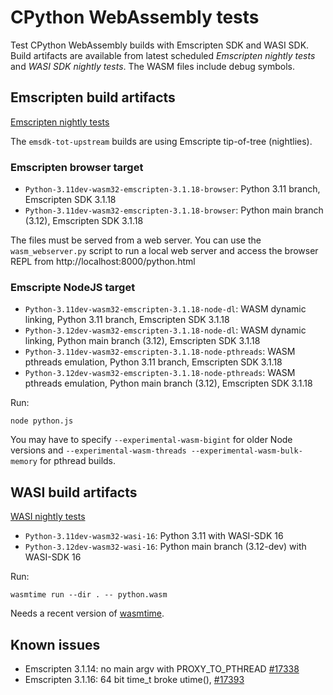 # CPython WebAssembly tests

Test CPython WebAssembly builds with Emscripten SDK and WASI SDK. Build
artifacts are available from latest scheduled *Emscripten nightly tests* and
*WASI SDK nightly tests*. The WASM files include debug symbols.


## Emscripten build artifacts

[Emscripten nightly tests](https://github.com/tiran/cpython-wasm-test/actions/workflows/emsdk.yml?query=event%3Aschedule)

The `emsdk-tot-upstream` builds are using Emscripte tip-of-tree (nightlies).

### Emscripten browser target

- `Python-3.11dev-wasm32-emscripten-3.1.18-browser`: Python 3.11 branch, Emscripten SDK 3.1.18
- `Python-3.11dev-wasm32-emscripten-3.1.18-browser`: Python main branch (3.12), Emscripten SDK 3.1.18

The files must be served from a web server. You can use the
`wasm_webserver.py` script to run a local web server and
access the browser REPL from http://localhost:8000/python.html

### Emscripte NodeJS target

- `Python-3.11dev-wasm32-emscripten-3.1.18-node-dl`: WASM dynamic linking, Python
  3.11 branch, Emscripten SDK 3.1.18
- `Python-3.12dev-wasm32-emscripten-3.1.18-node-dl`: WASM dynamic linking, Python
  main branch (3.12), Emscripten SDK 3.1.18
- `Python-3.11dev-wasm32-emscripten-3.1.18-node-pthreads`: WASM pthreads emulation,
  Python 3.11 branch, Emscripten SDK 3.1.18
- `Python-3.12dev-wasm32-emscripten-3.1.18-node-pthreads`: WASM pthreads emulation,
  Python main branch (3.12), Emscripten SDK 3.1.18

Run:

```shell
node python.js
```

You may have to specify `--experimental-wasm-bigint` for older Node versions and
`--experimental-wasm-threads --experimental-wasm-bulk-memory` for pthread builds.


## WASI build artifacts

[WASI nightly tests](https://github.com/tiran/cpython-wasm-test/actions/workflows/wasi.yml?query=event%3Aschedule)

- `Python-3.11dev-wasm32-wasi-16`: Python 3.11 with WASI-SDK 16
- `Python-3.12dev-wasm32-wasi-16`: Python main branch (3.12-dev) with WASI-SDK 16

Run:

```shell
wasmtime run --dir . -- python.wasm
```

Needs a recent version of [wasmtime](https://wasmtime.dev/).


## Known issues

- Emscripten 3.1.14: no main argv with PROXY_TO_PTHREAD [#17338](https://github.com/emscripten-core/emscripten/issues/17338)
- Emscripten 3.1.16: 64 bit time_t broke utime(), [#17393](https://github.com/emscripten-core/emscripten/issues/17393)

